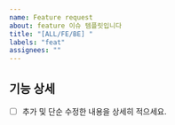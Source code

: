 ```yaml
---
name: Feature request
about: feature 이슈 템플릿입니다
title: "[ALL/FE/BE] "
labels: "feat"
assignees: ""
---
```


## 기능 상세

-   [ ] 추가 및 단순 수정한 내용을 상세히 적으세요.
